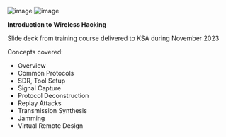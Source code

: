 ![image](https://github.com/jrabinowitz2/Introduction-to-Wireless-Hacking/assets/45504513/603e0724-aec5-462c-ab97-91989c2ec2ca)
![image](https://github.com/jrabinowitz2/Introduction-to-Wireless-Hacking/assets/45504513/e407a62c-57da-4bca-b640-46563b5d7cf9)


**Introduction to Wireless Hacking**

Slide deck from training course delivered to KSA during November 2023

Concepts covered:
* Overview
* Common Protocols
* SDR, Tool Setup
* Signal Capture
* Protocol Deconstruction
* Replay Attacks
* Transmission Synthesis
* Jamming
* Virtual Remote Design
